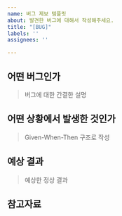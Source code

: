 ```yaml
---
name: 버그 제보 템플릿
about: 발견한 버그에 대해서 작성해주세요.
title: "[BUG]"
labels: ''
assignees: ''

---
```


## 어떤 버그인가

> 버그에 대한 간결한 설명

## 어떤 상황에서 발생한 것인가

> Given-When-Then 구조로 작성

## 예상 결과

> 예상한 정상 결과

## 참고자료
